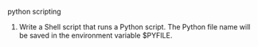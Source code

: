 python scripting
1. Write a Shell script that runs a Python script.
The Python file name will be saved in the environment variable $PYFILE.


